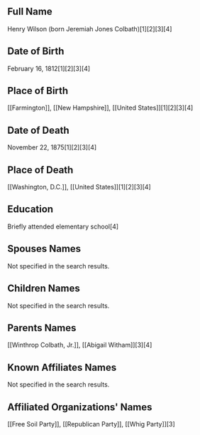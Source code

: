 ## Full Name
Henry Wilson (born Jeremiah Jones Colbath)[1][2][3][4]

## Date of Birth
February 16, 1812[1][2][3][4]

## Place of Birth
[[Farmington]], [[New Hampshire]], [[United States]][1][2][3][4]

## Date of Death
November 22, 1875[1][2][3][4]

## Place of Death
[[Washington, D.C.]], [[United States]][1][2][3][4]

## Education
Briefly attended elementary school[4]

## Spouses Names
Not specified in the search results.

## Children Names
Not specified in the search results.

## Parents Names
[[Winthrop Colbath, Jr.]], [[Abigail Witham]][3][4]

## Known Affiliates Names
Not specified in the search results.

## Affiliated Organizations' Names
[[Free Soil Party]], [[Republican Party]], [[Whig Party]][3]


